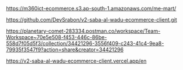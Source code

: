 https://m360ict-ecommerce.s3.ap-south-1.amazonaws.com/me-mart/

https://github.com/DevSrabon/v2-saba-al-wadu-ecommerce-client.git

https://planetary-comet-283334.postman.co/workspace/Team-Workspace~70e5e508-f453-446c-86be-558d7f05d5f3/collection/34421296-3556f409-c243-41c4-9ea8-79935f3547f9?action=share&creator=34421296

https://v2-saba-al-wadu-ecommerce-client.vercel.app/en
